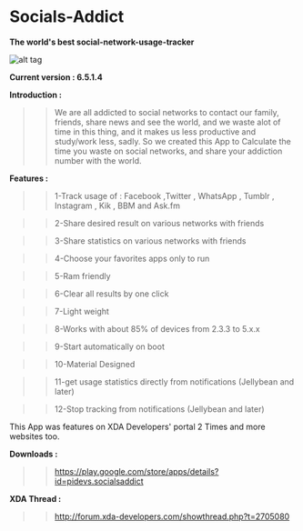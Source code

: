 Socials-Addict
==============

**The world's best social-network-usage-tracker**
                                      
 ![alt tag](http://s17.postimg.org/f0o4ahlsv/UUv_Yo_Mt_P.jpg)


**Current version : 6.5.1.4**

**Introduction :**

>>We are all addicted to social networks to contact our family, friends, share news and see the world,
>>and we waste alot of time in this thing, and it makes us less productive and study/work less, sadly.
>>So we created this App to Calculate the time you waste on social networks, and share your addiction 
>>number with the world.
 
**Features :**
    
>>1-Track usage of : Facebook ,Twitter , WhatsApp , Tumblr , Instagram , Kik , BBM and Ask.fm

>>2-Share desired result on various networks with friends

>>3-Share statistics on various networks with friends 

>>4-Choose your favorites apps only to run

>>5-Ram friendly

>>6-Clear all results by one click

>>7-Light weight

>>8-Works with about 85% of devices from 2.3.3 to 5.x.x

>>9-Start automatically on boot

>>10-Material Designed

>>11-get usage statistics directly from notifications (Jellybean and later)

>>12-Stop tracking from notifications (Jellybean and later)

This App was features on XDA Developers' portal 2 Times and more websites too.


**Downloads :**     

>>https://play.google.com/store/apps/details?id=pidevs.socialsaddict



**XDA Thread :**

>>http://forum.xda-developers.com/showthread.php?t=2705080
